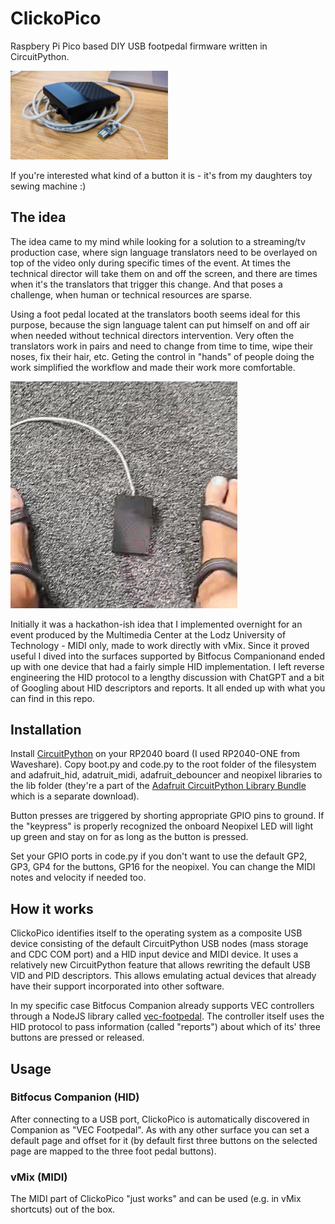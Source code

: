 # ClickoPico #

Raspbery Pi Pico based DIY USB footpedal firmware written in CircuitPython. 

<img src="docs/pico_pedal.jpg" width=50%>

If you're interested what kind of a button it is - it's from my daughters toy sewing machine :)

## The idea ##

The idea came to my mind while looking for a solution to a streaming/tv production case, where sign language translators need to be overlayed on top of the video only during specific times of the event. At times the technical director will take them on and off the screen, and there are times when it's the translators that trigger this change. And that poses a challenge, when human or technical resources are sparse.

Using a foot pedal located at the translators booth seems ideal for this purpose, because the sign language talent can put himself on and off air when needed without technical directors intervention. Very often the translators work in pairs and need to change from time to time, wipe their noses, fix their hair, etc. Geting the control in "hands" of people doing the work simplified the workflow and made their work more comfortable.

![ ](docs/kickflip.gif)

Initially it was a hackathon-ish idea that I implemented overnight for an event produced by the Multimedia Center at the Lodz University of Technology - MIDI only, made to work directly with vMix. Since it proved useful I dived into the surfaces supported by Bitfocus Companionand ended up with one device that had a fairly simple HID implementation. I left reverse engineering the HID protocol to a lengthy discussion with ChatGPT and a bit of Googling about HID descriptors and reports. It all ended up with what you can find in this repo.

## Installation ##

Install [CircuitPython](https://circuitpython.org/downloads) on your RP2040 board (I used RP2040-ONE from Waveshare). Copy boot.py and code.py to the root folder of the filesystem and adafruit_hid, adatruit_midi, adafruit_debouncer and neopixel libraries to the lib folder (they're a part of the [Adafruit CircuitPython Library Bundle](https://github.com/adafruit/Adafruit_CircuitPython_Bundle/releases/latest) which is a separate download).

Button presses are triggered by shorting appropriate GPIO pins to ground. If the "keypress" is properly recognized the onboard Neopixel LED will light up green and stay on for as long as the button is pressed.

Set your GPIO ports in code.py if you don't want to use the default GP2, GP3, GP4 for the buttons, GP16 for the neopixel. You can change the MIDI notes and velocity if needed too. 

## How it works ##

ClickoPico identifies itself to the operating system as a composite USB device consisting of the default CircuitPython USB nodes (mass storage and CDC COM port) and a HID input device and MIDI device.  It uses a relatively new CircuitPython feature that allows rewriting the default USB VID and PID descriptors. This allows emulating actual devices that already have their support incorporated into other software. 

In my specific case Bitfocus Companion already supports VEC controllers through a NodeJS library called [vec-footpedal](https://www.npmjs.com/package/vec-footpedal). The controller itself uses the HID protocol to pass information (called "reports") about which of its' three buttons are pressed or released. 

## Usage ##
### Bitfocus Companion (HID) ###
After connecting to a USB port, ClickoPico is automatically discovered in Companion as "VEC Footpedal". As with any other surface you can set a default page and offset for it (by default first three buttons on the selected page are mapped to the three foot pedal buttons).
### vMix (MIDI) ###
The MIDI part of ClickoPico "just works" and can be used (e.g. in vMix shortcuts) out of the box.
